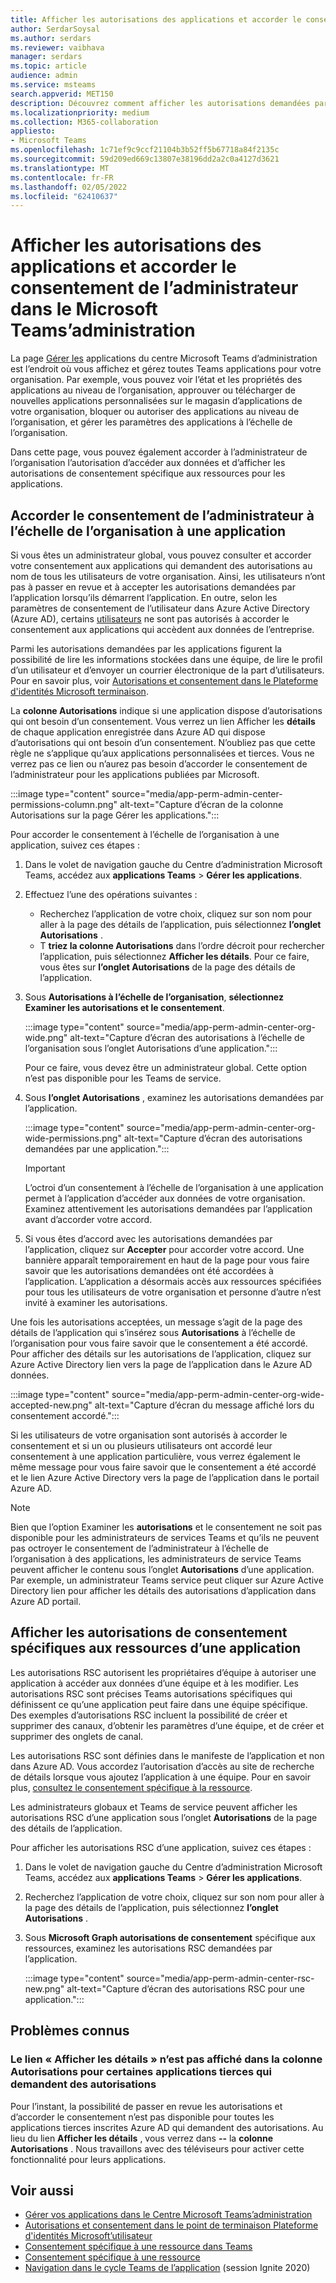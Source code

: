 ```yaml
---
title: Afficher les autorisations des applications et accorder le consentement de l’administrateur dans le Microsoft Teams’administration
author: SerdarSoysal
ms.author: serdars
ms.reviewer: vaibhava
manager: serdars
ms.topic: article
audience: admin
ms.service: msteams
search.appverid: MET150
description: Découvrez comment afficher les autorisations demandées par les applications et accorder à l’administrateur le consentement des applications sur la page Gérer les applications du Microsoft Teams d’administration.
ms.localizationpriority: medium
ms.collection: M365-collaboration
appliesto:
- Microsoft Teams
ms.openlocfilehash: 1c71ef9c9ccf21104b3b52ff5b67718a84f2135c
ms.sourcegitcommit: 59d209ed669c13807e38196dd2a2c0a4127d3621
ms.translationtype: MT
ms.contentlocale: fr-FR
ms.lasthandoff: 02/05/2022
ms.locfileid: "62410637"
---
```

# <a name="view-app-permissions-and-grant-admin-consent-in-the-microsoft-teams-admin-center"></a>Afficher les autorisations des applications et accorder le consentement de l’administrateur dans le Microsoft Teams’administration

La page [Gérer les](manage-apps.md) applications du centre Microsoft Teams d’administration est l’endroit où vous affichez et gérez toutes Teams applications pour votre organisation. Par exemple, vous pouvez voir l’état et les propriétés des applications au niveau de l’organisation, approuver ou télécharger de nouvelles applications personnalisées sur le magasin d’applications de votre organisation, bloquer ou autoriser des applications au niveau de l’organisation, et gérer les paramètres des applications à l’échelle de l’organisation.

Dans cette page, vous pouvez également accorder à l’administrateur de l’organisation l’autorisation d’accéder aux données et d’afficher les autorisations de consentement spécifique aux ressources pour les applications.

## <a name="grant-org-wide-admin-consent-to-an-app"></a>Accorder le consentement de l’administrateur à l’échelle de l’organisation à une application

Si vous êtes un administrateur global, vous pouvez consulter et accorder votre consentement aux applications qui demandent des autorisations au nom de tous les utilisateurs de votre organisation. Ainsi, les utilisateurs n’ont pas à passer en revue et à accepter les autorisations demandées par l’application lorsqu’ils démarrent l’application. En outre, selon les paramètres de consentement de l’utilisateur dans Azure Active Directory (Azure AD), certains [utilisateurs](/azure/active-directory/manage-apps/configure-user-consent) ne sont pas autorisés à accorder le consentement aux applications qui accèdent aux données de l’entreprise.

Parmi les autorisations demandées par les applications figurent la possibilité de lire les informations stockées dans une équipe, de lire le profil d’un utilisateur et d’envoyer un courrier électronique de la part d’utilisateurs. Pour en savoir plus, voir [Autorisations et consentement dans le Plateforme d'identités Microsoft terminaison](/azure/active-directory/develop/v2-permissions-and-consent). 

La **colonne Autorisations** indique si une application dispose d’autorisations qui ont besoin d’un consentement. Vous verrez un lien Afficher les **détails** de chaque application enregistrée dans Azure AD qui dispose d’autorisations qui ont besoin d’un consentement. N’oubliez pas que cette règle ne s’applique qu’aux applications personnalisées et tierces. Vous ne verrez pas ce lien ou n’aurez pas besoin d’accorder le consentement de l’administrateur pour les applications publiées par Microsoft.

:::image type="content" source="media/app-perm-admin-center-permissions-column.png" alt-text="Capture d’écran de la colonne Autorisations sur la page Gérer les applications.":::

Pour accorder le consentement à l’échelle de l’organisation à une application, suivez ces étapes :

1. Dans le volet de navigation gauche du Centre d’administration Microsoft Teams, accédez aux **applications Teams** > **Gérer les applications**.
2. Effectuez l’une des opérations suivantes :
    - Recherchez l’application de votre choix, cliquez sur son nom pour aller à la page des détails de l’application, puis sélectionnez **l’onglet Autorisations** .
    - T **triez la colonne Autorisations** dans l’ordre décroit pour rechercher l’application, puis sélectionnez **Afficher les détails**. Pour ce faire, vous êtes sur **l’onglet Autorisations** de la page des détails de l’application.

3. Sous **Autorisations à l’échelle de l’organisation**, **sélectionnez Examiner les autorisations et le consentement**.

    :::image type="content" source="media/app-perm-admin-center-org-wide.png" alt-text="Capture d’écran des autorisations à l’échelle de l’organisation sous l’onglet Autorisations d’une application.":::

    Pour ce faire, vous devez être un administrateur global. Cette option n’est pas disponible pour les Teams de service.

4. Sous **l’onglet Autorisations** , examinez les autorisations demandées par l’application.

    :::image type="content" source="media/app-perm-admin-center-org-wide-permissions.png" alt-text="Capture d’écran des autorisations demandées par une application.":::

    > [!IMPORTANT]
    > L’octroi d’un consentement à l’échelle de l’organisation à une application permet à l’application d’accéder aux données de votre organisation. Examinez attentivement les autorisations demandées par l’application avant d’accorder votre accord.
5. Si vous êtes d’accord avec les autorisations demandées par l’application, cliquez sur **Accepter** pour accorder votre accord. Une bannière apparaît temporairement en haut de la page pour vous faire savoir que les autorisations demandées ont été accordées à l’application. L’application a désormais accès aux ressources spécifiées pour tous les utilisateurs de votre organisation et personne d’autre n’est invité à examiner les autorisations.

Une fois les autorisations acceptées, un message s’agit de la page des détails de l’application qui s’insérez sous **Autorisations** à l’échelle de l’organisation pour vous faire savoir que le consentement a été accordé. Pour afficher des détails sur les autorisations de l’application,  cliquez sur Azure Active Directory lien vers la page de l’application dans le Azure AD données.

:::image type="content" source="media/app-perm-admin-center-org-wide-accepted-new.png" alt-text="Capture d’écran du message affiché lors du consentement accordé.":::

Si les utilisateurs de votre organisation sont autorisés à accorder le consentement et si un ou plusieurs utilisateurs ont accordé leur consentement à une application particulière, vous verrez également le même message pour vous faire savoir que le consentement a été accordé et le lien Azure Active Directory vers la page de l’application dans le portail Azure AD.

> [!NOTE]
> Bien que l’option Examiner les **autorisations** et le consentement ne soit pas disponible pour les administrateurs de services Teams et qu’ils ne peuvent pas octroyer le consentement de l’administrateur à l’échelle de l’organisation à des applications, les administrateurs de service Teams peuvent afficher le contenu sous l’onglet **Autorisations** d’une application. Par exemple, un administrateur Teams service peut cliquer sur Azure Active Directory lien pour  afficher les détails des autorisations d’application dans Azure AD portail. 

## <a name="view-resource-specific-consent-permissions-of-an-app"></a>Afficher les autorisations de consentement spécifiques aux ressources d’une application

Les autorisations RSC autorisent les propriétaires d’équipe à autoriser une application à accéder aux données d’une équipe et à les modifier. Les autorisations RSC sont précises Teams autorisations spécifiques qui définissent ce qu’une application peut faire dans une équipe spécifique. Des exemples d’autorisations RSC incluent la possibilité de créer et supprimer des canaux, d’obtenir les paramètres d’une équipe, et de créer et supprimer des onglets de canal. 

Les autorisations RSC sont définies dans le manifeste de l’application et non dans Azure AD. Vous accordez l’autorisation d’accès au site de recherche de détails lorsque vous ajoutez l’application à une équipe. Pour en savoir plus, [consultez le consentement spécifique à la ressource](/microsoftteams/platform/graph-api/rsc/resource-specific-consent).

Les administrateurs globaux et Teams de service peuvent afficher les autorisations RSC d’une application sous l’onglet **Autorisations** de la page des détails de l’application. 

Pour afficher les autorisations RSC d’une application, suivez ces étapes :

1. Dans le volet de navigation gauche du Centre d’administration Microsoft Teams, accédez aux **applications Teams** > **Gérer les applications**.
2. Recherchez l’application de votre choix, cliquez sur son nom pour aller à la page des détails de l’application, puis sélectionnez **l’onglet Autorisations** .
3. Sous **Microsoft Graph autorisations de consentement** spécifique aux ressources, examinez les autorisations RSC demandées par l’application.

    :::image type="content" source="media/app-perm-admin-center-rsc-new.png" alt-text="Capture d’écran des autorisations RSC pour une application.":::

## <a name="known-issues"></a>Problèmes connus

### <a name="the-view-details-link-isnt-displayed-in-the-permissions-column-for-some-third-party-apps-that-request-permissions"></a>Le lien « Afficher les détails » n’est pas affiché dans la colonne Autorisations pour certaines applications tierces qui demandent des autorisations

Pour l’instant, la possibilité de passer en revue les autorisations et d’accorder le consentement n’est pas disponible pour toutes les applications tierces inscrites Azure AD qui demandent des autorisations. Au lieu du lien **Afficher les détails** , vous verrez dans **--** la **colonne Autorisations** . Nous travaillons avec des téléviseurs pour activer cette fonctionnalité pour leurs applications.

## <a name="related-topics"></a>Voir aussi

- [Gérer vos applications dans le Centre Microsoft Teams’administration](manage-apps.md)
- [Autorisations et consentement dans le point de terminaison Plateforme d'identités Microsoft’utilisateur](/azure/active-directory/develop/v2-permissions-and-consent)
- [Consentement spécifique à une ressource dans Teams](resource-specific-consent.md)
- [Consentement spécifique à une ressource](/microsoftteams/platform/graph-api/rsc/resource-specific-consent)
- [Navigation dans le cycle Teams de l’application](https://aka.ms/PR132) (session Ignite 2020)